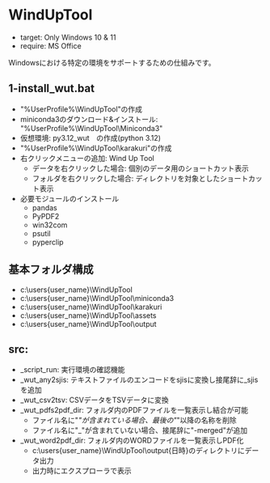 # WindUpTool

- target: Only Windows 10 & 11
- require: MS Office

Windowsにおける特定の環境をサポートするための仕組みです。

## 1-install_wut.bat

- "%UserProfile%\WindUpTool"の作成
- miniconda3のダウンロード&インストール: "%UserProfile%\WindUpTool\Miniconda3"
- 仮想環境: py3.12_wut　の作成(python 3.12)
- "%UserProfile%\WindUpTool\karakuri"の作成
- 右クリックメニューの追加: Wind Up Tool
	- データを右クリックした場合: 個別のデータ用のショートカット表示
	- フォルダを右クリックした場合: ディレクトリを対象としたショートカット表示
- 必要モジュールのインストール
	- pandas
	- PyPDF2
	- win32com
	- psutil
	- pyperclip

## 基本フォルダ構成

- c:\users\{user_name}\WindUpTool
- c:\users\{user_name}\WindUpTool\miniconda3
- c:\users\{user_name}\WindUpTool\karakuri
- c:\users\{user_name}\WindUpTool\assets
- c:\users\{user_name}\WindUpTool\output

## src:

- _script_run: 実行環境の確認機能
- _wut_any2sjis: テキストファイルのエンコードをsjisに変換し接尾辞に_sjisを追加
- _wut_csv2tsv: CSVデータをTSVデータに変換
- _wut_pdfs2pdf_dir: フォルダ内のPDFファイルを一覧表示し結合が可能
	- ファイル名に"_"が含まれている場合、最後の"_"以降の名称を削除
	- ファイル名に"_"が含まれていない場合、接尾辞に"-merged"が追加
- _wut_word2pdf_dir: フォルダ内のWORDファイルを一覧表示しPDF化
	- c:\users\{user_name}\WindUpTool\output\{日時}のディレクトリにデータ出力
	- 出力時にエクスプローラで表示


